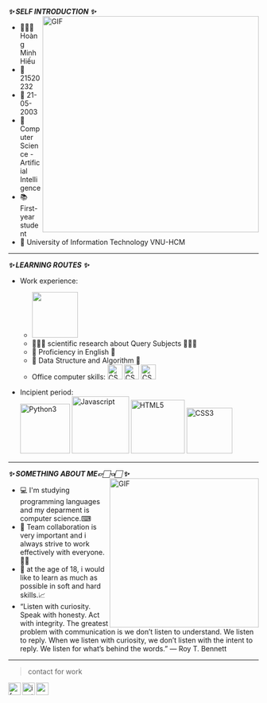 
**_✨ SELF INTRODUCTION ✨_**
<img align="right" width="435px" alt="GIF" src="https://i.pinimg.com/originals/f6/9b/9a/f69b9aa3e004ddbb4664934b12c8d6a6.gif" />
- 👨🏻‍🎓 Hoàng Minh Hiếu
- 🔖 21520232
- 📅 21-05-2003 
- 📖 Computer Science - Artificial Intelligence
- 📚 First-year student 
- 🏫 University of Information Technology VNU-HCM 
---
**_✨ LEARNING ROUTES ✨_** 
- Work experience: 
  - <img width="92px" src="https://i.ibb.co/cD7rgYW/readme-logo-C.png" border="0" />
  - 👨🏻‍💻 scientific research about Query Subjects 👨🏻‍💻 
  - 📒 Proficiency in English 📒
  - 📒 Data Structure and Algorithm 📒
  - Office computer skills: <img width="30px" src="https://findicons.com/files/icons/2795/office_2013_hd/128/word.png" alt="CSS3" border="0" />
        <img width="30px" src="https://upload.wikimedia.org/wikipedia/commons/thumb/3/34/Microsoft_Office_Excel_%282019%E2%80%93present%29.svg/826px-Microsoft_Office_Excel_%282019%E2%80%93present%29.svg.png" alt="CSS3" border="0" />
         <img width="30px" src="https://findicons.com/files/icons/2795/office_2013_hd/2000/powerpoint.png" alt="CSS3" border="0" />
  
- Incipient period: \
  <img width="100px" src="https://i.ibb.co/MDHTKhG/Python3.png" alt="Python3" border="0" />
  <img width="115px" src="https://i.ibb.co/LCd3gKM/Javascript.png" alt="Javascript" border="0" />
  <img width="108px" src="https://i.ibb.co/Gs13k6v/HTML5.png" alt="HTML5" border="0" />
  <img width="92px" src="https://i.ibb.co/WWjW9Xm/CSS3.png" alt="CSS3" border="0" />
  
 ---
**_✨ SOMETHING ABOUT ME👉🏻👈🏻 ✨_**
 <img align="right" width="300px" alt="GIF" src="https://scontent.fsgn16-1.fna.fbcdn.net/v/t1.15752-9/280181215_719504762805272_74754373763150054_n.png?_nc_cat=100&ccb=1-6&_nc_sid=ae9488&_nc_ohc=j9u8fWrE9KsAX-4l8JF&_nc_ht=scontent.fsgn16-1.fna&oh=03_AVJmZAevfdMTH6FOdMTUNmFVxS2NfQAYNJcm_VIC46j-DQ&oe=62A3F219" />
 - 💻 I'm studying programming languages and my deparment is computer science.⌨
 - 👀 Team collaboration is very important and i always strive to work effectively with everyone.👌🏻
 - 📓 at the age of 18, i would like to learn as much as possible in soft and hard skills.📈
 -  “Listen with curiosity. Speak with honesty. Act with integrity. The greatest problem with communication is we don’t listen to understand. We listen to reply. When we listen with curiosity, we don’t listen with the intent to reply. We listen for what’s behind the words.” ― Roy T. Bennett
 ---

> contact for work
<a href="https://www.facebook.com/BEON.2003">
  <img align="left" alt="facebook" width="25px" src="https://img.icons8.com/fluency/240/000000/facebook-new.png" />
</a>
<a href="https://www.instagram.com/hieuhoang258/">
  <img align="left" alt="instagram" width="25px" src="https://img.icons8.com/fluency/240/000000/instagram-new.png" />
</a>
<a href="21520232@gm.uit.edu.vn">
  <img align="left" alt="gmail" width="25px" src="https://img.icons8.com/color/240/000000/gmail-new.png" />
</a>

